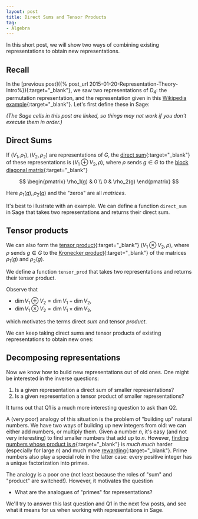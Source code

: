 ```yaml
---
layout: post
title: Direct Sums and Tensor Products
tag: 
- Algebra
---
```


In this short post, we will show two ways of combining existing representations to obtain new representations.

<!--more-->

## Recall
In the [previous post]({% post_url 2015-01-20-Representation-Theory-Intro%}){:target="_blank"}, we saw two representations of $D_4$: the permutation representation, and the representation given in this [Wikipedia example](http://en.wikipedia.org/wiki/Dihedral_group#Matrix_representation){:target="_blank"}. Let's first define these in Sage:

*(The Sage cells in this post are linked, so things may not work if you don't execute them in order.)*

<div class="linked">
  <script type="text/x-sage">
D4 = DihedralGroup(4)

# Defining the permutation representation
def perm(g):
    return g.matrix()

# Defining the representation in the Wikipedia example
r,s = D4.gens()  
D4_dict = {}
for i in range(4):
    for j in range(2):
        D4_dict[r^i * s^j] = (i,j)
        
def wiki_rep(g):
    i,j = D4_dict[g]
    return matrix([[0,-1],[1,0]])^i * matrix([[1,0],[0,-1]])^j

# See what they look like
g = D4.an_element()
show(perm(g))
show(wiki_rep(g))
  </script>
</div>

## Direct Sums

If $(V_1,\rho_1), (V_2,\rho_2)$ are representations of $G$, the [direct sum](http://groupprops.subwiki.org/wiki/Direct_sum_of_linear_representations){:target="_blank"} of these representations is $(V_1 \oplus V_2, \rho)$, where $\rho$ sends $g \in G$ to the [block diagonal matrix](http://en.wikipedia.org/wiki/Block_matrix#Block_diagonal_matrices){:target="_blank"} 

$$
\begin{pmatrix}
\rho_1(g) & 0 \\
0 & \rho_2(g)
\end{pmatrix}
$$

Here $\rho_1(g), \rho_2(g)$ and the "zeros" are all *matrices*.

It's best to illustrate with an example. We can define a function `direct_sum` in Sage that takes two representations and returns their direct sum.

<div class="linked">
  <script type="text/x-sage">
def direct_sum(rep1,rep2):
    def new_rep(g):
        return block_diagonal_matrix(rep1(g),rep2(g))
    return new_rep

# Form the direct sum of perm and wiki_rep 
sum_rep = direct_sum(perm,wiki_rep)

# See what it looks like
show(sum_rep(g))
  </script>
</div>

## Tensor products
We can also form the [tensor product](http://groupprops.subwiki.org/wiki/Tensor_product_of_linear_representations){:target="_blank"} $(V_1 \otimes V_2,\rho)$, where $\rho$ sends $g \in G$ to the [Kronecker product](http://en.wikipedia.org/wiki/Kronecker_product){:target="_blank"} of the matrices $\rho_1(g)$ and $\rho_2(g)$.

We define a function `tensor_prod` that takes two representations and returns their tensor product.

<div class="linked">
  <script type="text/x-sage">
def tensor_prod(rep1,rep2):
    def new_rep(g):
        return rep1(g).tensor_product(rep2(g))
    return new_rep

# Form the tensor product of perm and wiki_rep 
prod_rep = tensor_prod(perm,wiki_rep)

# See what it looks like
show(prod_rep(g))  
  </script>
</div>  

Observe that

- $\dim V_1 \oplus V_2 = \dim V_1 + \dim V_2$,
- $\dim V_1 \otimes V_2 = \dim V_1 \times \dim V_2$,

which motivates the terms direct *sum* and tensor *product*.

We can keep taking direct sums and tensor products of existing representations to obtain new ones:

<div class="linked">
  <script type="text/x-sage">
new_rep = direct_sum(perm,tensor_prod(perm,wiki_rep))
show(new_rep(g))  
  </script>
</div>    

## Decomposing representations
Now we know how to build new representations out of old ones. One might be interested in the inverse questions: 

1. Is a given representation a direct sum of smaller representations?
2. Is a given representation a tensor product of smaller representations?

It turns out that Q1 is a much more interesting question to ask than Q2.

A (very poor) analogy of this situation is the problem of "building up" natural numbers. We have two ways of building up new integers from old: we can either add numbers, or multiply them. Given a number $n$, it's easy (and not very interesting) to find smaller numbers that add up to $n$. However, [finding numbers whose product is $n$](http://en.wikipedia.org/wiki/Integer_factorization){:target="_blank"} is *much much* harder (especially for large $n$) and much more [rewarding](http://en.wikipedia.org/wiki/Algebraic_number_theory){:target="_blank"}. Prime numbers also play a special role in the latter case: every positive integer has a unique factorization into primes.

The analogy is a poor one (not least because the roles of "sum" and "product" are switched!). However, it motivates the question 

- What are the analogues of "primes" for representations?

We'll try to answer this last question and Q1 in the next few posts, and see what it means for us when working with representations in Sage.
